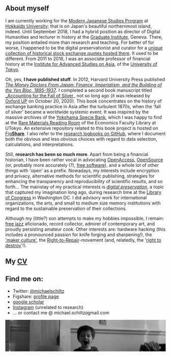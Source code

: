 ## About myself

I am currently working for the [Modern Japanese Studies Program](https://www.oia.hokudai.ac.jp/mjsp/) at [Hokkaido University](https://www.global.hokudai.ac.jp/); that is on Japan's beautiful northernmost island, indeed. Until September 2018, I had a hybrid position as director of Digital Humanities and lecturer in history at the [Graduate Institute](http://graduateinstitute.ch/home.html), Geneva. There, my position entailed more than research and teaching. For better of for worse, I happened to be the digital preservationist and curator for a [unique collection of historical stock exchange quotes hosted there](https://github.com/michaelschiltz/capital-markets-of-the-world). It used to be different. From 2011 to 2016, I was an associate professor of financial history at the [Institute for Advanced Studies on Asia](http://www.ioc.u-tokyo.ac.jp/eng/), of the [University of Tokyo](http://www.u-tokyo.ac.jp/en/).

Oh, yes, **I have published stuff**. In 2012, Harvard University Press published [_The Money Doctors From Japan: Finance, Imperialism, and the Building of the Yen Bloc, 1895-1937_](http://www.hup.harvard.edu/catalog.php?isbn=9780674062498). I completed a second book manuscript titled [_Accounting for the Fall of Silver](https://global.oup.com/academic/product/accounting-for-the-fall-of-silver-9780198865025?cc=us&lang=en)_ not so long ago (it was released by [Oxford UP](https://global.oup.com/academic/product/accounting-for-the-fall-of-silver-9780198865025?q=schiltz&lang=en&cc=jp) on October 20, 2020). This book concentrates on the history of exchange banking practice in Asia after the turbulent 1870s, when the 'fall of silver' became a worldwide systemic event. It was inspired by the massive archives of the [Yokohama Specie Bank](https://en.wikipedia.org/wiki/Yokohama_Specie_Bank), which I was happy to find at the [Rare Materials Reading Room](http://www.lib.e.u-tokyo.ac.jp/?page_id=1946) of the Economics Faculty Library at UTokyo. An extensive repository related to this book project is hosted on [Fig**Share**](https://figshare.com/projects/Yokohama_Specie_Bank___/2173). I also refer to the [research logbooks on GitHub](https://github.com/michaelschiltz/even-keel), where I document both the obvious and less obvious choices with regard to data selection, calculations, and interpretations.

Still, **research has been so much more**. Apart from being a financial historian, I have been rather vocal in advocating [OpenAccess](https://en.wikipedia.org/wiki/Open_access), [OpenSource](https://en.wikipedia.org/wiki/Open-source_software) (or, probably more accurately (?), [free software](https://www.gnu.org/philosophy/free-sw.en.html)), and a whole lot of other things with 'open' as a prefix. Nowadays, my interests include encryption and privacy, alternative methods for scientific publishing, strategies for enhancing the transparency and reproducibility of scientific results, and so forth... The mainstay of my practical interests is [_digital preservation_](https://en.wikipedia.org/wiki/Digital_preservation), a topic that captured my imagination long ago, during research time at the [Library of Congress](https://loc.gov/) in Washington DC. I did advisory work for international organizations, the arts, and small to medium size memory institutions with regard to the sustainable preservation of their collections.

Although my (little?) son attempts to make my hobbies impossible, I remain: [free jazz](https://en.wikipedia.org/wiki/Free_jazz) aficionado, record collector, admirer of contemporary art, and proudly persisting amateur cook. Other interests are: hardware hacking (this includes a pronounced passion for knife forging and sharpening!), the ['maker culture'](https://en.wikipedia.org/wiki/Maker_culture), the [Right-to-Repair](https://www.eff.org/issues/right-to-repair)-movement (and, relatedly, the '[right to destroy](https://www.yalelawjournal.org/article/the-right-to-destroy)'!).

## My [CV](/Curriculum_Vitae_Michael_Schiltz.pdf)

## Find me on:

* Twitter: [@michaelschiltz](https://twitter.com/michaelschiltz)
* Figshare: [profile page](https://figshare.com/authors/Michael_Schiltz/409900)
* [google scholar](https://scholar.google.ch/citations?user=A0GNY-IAAAAJ&hl=en)
* [Instagram](https://instagram.com/schiltzmichael) (unrelated to research)
* ... or contact me @ michael.schiltz`@`gmail.com

![image](/img_Yuki.jpg)

